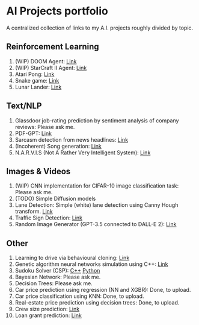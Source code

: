 # AI Projects portfolio

A centralized collection of links to my A.I. projects roughly divided by topic.

## Reinforcement Learning

1. (WIP) DOOM Agent: [Link](https://github.com/aritrakar/doom)
1. (WIP) StarCraft II Agent: [Link](https://github.com/aritrakar/starcraft2)
2. Atari Pong: [Link](https://github.com/aritrakar/rl-exp/tree/main/Pong)
1. Snake game: [Link](https://github.com/aritrakar/rl-exp/tree/main/Snake)
1. Lunar Lander: [Link](https://github.com/aritrakar/rl-exp/blob/main/lunar_lander.py)

## Text/NLP

1. Glassdoor job-rating prediction by sentiment analysis of company reviews: Please ask me.
1. PDF-GPT: [Link](https://github.com/aritrakar/pdf-gpt)
1. Sarcasm detection from news headlines: [Link](https://github.com/aritrakar/nlp-experiments)
1. (Incoherent) Song generation: [Link](https://github.com/aritrakar/nlp-experiments)
1. N.A.R.V.I.S (Not A Rather Very Intelligent System): [Link](https://github.com/aritrakar/Python-Projects/tree/master/Chatbot/Speech%20To%20Text)

## Images & Videos

1. (WIP) CNN implementation for CIFAR-10 image classification task: Please ask me.
1. (TODO) Simple Diffusion models
1. Lane Detection: Simple (white) lane detection using Canny Hough transform. [Link](https://colab.research.google.com/drive/12gaDO2JxAtwXTWs23SJBBd6ckqii2yAo?usp=sharing)
1. Traffic Sign Detection: [Link](https://github.com/aritrakar/TrafficSignDetection)
1. Random Image Generator (GPT-3.5 connected to DALL-E 2): [Link](https://github.com/aritrakar/randomImageGen1)

## Other

1. Learning to drive via behavioural cloning: [Link](https://github.com/aritrakar/behavioral-cloning-car)
1. Genetic algorithm neural networks simulation using C++: [Link](https://github.com/aritrakar/genetic-driving)
1. Sudoku Solver (CSP): [C++](https://github.com/aritrakar/sudoku-csp) [Python](https://github.com/aritrakar/Python-Projects/tree/main/Sudoku)
1. Bayesian Network: Please ask me.
1. Decision Trees: Please ask me.
1. Car price prediction using regression (NN and XGBR): Done, to upload.
1. Car price classification using KNN: Done, to upload.
1. Real-estate price prediction using decision trees: Done, to upload.
1. Crew size prediction: [Link](https://github.com/aritrakar/Data-Science-Projects/tree/master/Crew_Size)
1. Loan grant prediction: [Link](https://github.com/aritrakar/Data-Science-Projects/tree/master/Loan_Prediction)
